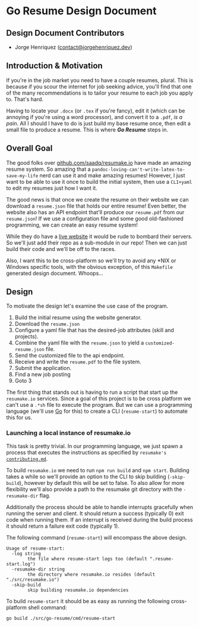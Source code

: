 # Go Resume Design Document

## Design Document Contributors

- Jorge Henriquez ([contact@jorgehenriquez.dev](mailto:contact@jorgehenriquez.dev))

## Introduction & Motivation

If you're in the job market you need to have a couple resumes, plural.
This is because if you scour the internet for job seeking advice, you'll find that one of the many recommendations is to tailor your resume to each job you apply to.
That's hard.

Having to locate your `.docx` (or `.tex` if you're fancy), edit it (which can be annoying if you're using a word processor), and convert it to a `.pdf`, _is a pain_.
All I should I have to do is just build my base resume once, then edit a small file to produce a resume.
This is where **_Go Resume_** steps in.

## Overall Goal

The good folks over [github.com/saadq/resumake.io](https://github.com/saadq/resumake.io) have made an amazing resume system.
So amazing that a `pandoc-loving-can't-write-latex-to-save-my-life` nerd can use it and make amazing resumes!
However, I just want to be able to use it once to build the initial system, then use a `CLI+yaml` to edit my resumes just how I want it.

The good news is that once we create the resume on their website we can download a `resume.json` file that holds our entire resume!
Even better, the website also has an API endpoint that'll produce our `resume.pdf` from our `resume.json`!
If we use a configuration file and some good old-fashioned programming, we can create an easy resume system!

While they do have a [live website](https://resumake.io/) it would be rude to bombard their servers.
So we'll just add their repo as a sub-module in our repo!
Then we can just build their code and we'll be off to the races.

Also, I want this to be cross-platform so we'll try to avoid any \*NIX or Windows specific tools, with the obvious exception, of this `Makefile` generated design document.
Whoops...

## Design

To motivate the design let's examine the use case of the program.

1. Build the initial resume using the website generator.
2. Download the `resume.json`
3. Configure a yaml file that has the desired-job attributes (skill and projects).
4. Combine the yaml file with the `resume.json` to yield a `customized-resume.json` file.
5. Send the customized file to the api endpoint.
6. Receive and write the `resume.pdf` to the file system.
7. Submit the application.
8. Find a new job posting
9. Goto 3

The first thing that stands out is having to run a script that start up the `resumake.io` services.
Since a goal of this project is to be cross platform we can't use a `.*sh` file to execute the program.
But we can use a programming language (we'll use [Go](https://golang.org) for this) to create a CLI (`resume-start`) to automate this for us.

### Launching a local instance of resumake.io

This task is pretty trivial.
In our programming language, we just spawn a process that executes the instructions as specified by `resumake's` [`contributing.md`](https://github.com/saadq/resumake.io/blob/master/contributing.md).

To build `resumake.io` we need to run `npm run build` and `npm start`.
Building takes a while so we'll provide an option to the CLI to skip building (`-skip-build`), however by default this will be set to false.
To also allow for more flexibility we'll also provide a path to the resumake git directory with the `-resumake-dir` flag.

Additionally the process should be able to handle interrupts gracefully when running the server and client.
It should return a success (typically 0) exit code when running them.
If an interrupt is received during the build process it should return a failure exit code (typically 1).

The following command (`resume-start`) will encompass the above design.

```
Usage of resume-start:
  -log string
        the file where resume-start logs too (default ".resume-start.log")
  -resumake-dir string
        the directory where resumake.io resides (default "./src/resumake.io")
  -skip-build
        skip building resumake.io dependencies
```

To build `resume-start` it should be as easy as running the following cross-platform shell command:

```
go build ./src/go-resume/cmd/resume-start
```

